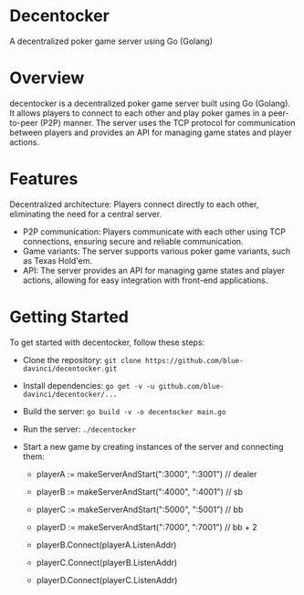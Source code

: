 # Decentocker
A decentralized poker game server using Go (Golang)

# Overview
decentocker is a decentralized poker game server built using Go (Golang). It allows players to connect to each other and play poker games in a peer-to-peer (P2P) manner. The server uses the TCP protocol for communication between players and provides an API for managing game states and player actions.

# Features
Decentralized architecture: Players connect directly to each other, eliminating the need for a central server.
+ P2P communication: Players communicate with each other using TCP connections, ensuring secure and reliable communication.
+ Game variants: The server supports various poker game variants, such as Texas Hold'em.
+ API: The server provides an API for managing game states and player actions, allowing for easy integration with front-end applications.


# Getting Started
To get started with decentocker, follow these steps:


+ Clone the repository:
`git clone https://github.com/blue-davinci/decentocker.git`

+ Install dependencies:
`go get -v -u github.com/blue-davinci/decentocker/...`

+ Build the server:
`go build -v -o decentocker main.go`

+ Run the server:
`./decentocker`

+ Start a new game by creating instances of the server and connecting them:
    - playerA := makeServerAndStart(":3000", ":3001") // dealer
    - playerB := makeServerAndStart(":4000", ":4001") // sb
    - playerC := makeServerAndStart(":5000", ":5001") // bb
    - playerD := makeServerAndStart(":7000", ":7001") // bb + 2

    - playerB.Connect(playerA.ListenAddr)
    - playerC.Connect(playerB.ListenAddr)
    - playerD.Connect(playerC.ListenAddr)

